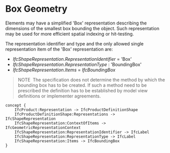 Box Geometry
============

Elements may have a simplified 'Box' representation describing the dimensions of the smallest box bounding the object. Such representation may be used for more efficient spatial indexing or hit-testing.

The representation identifier and type and the only allowed single representation item of the 'Box' representation are:

* _IfcShapeRepresentation_._RepresentationIdentifier_ = 'Box'
* _IfcShapeRepresentation_._RepresentationType_ : 'BoundingBox'
* _IfcShapeRepresentation_._Items_ = _IfcBoundingBox_

> NOTE&nbsp; The specification does not determine the method by which the bounding box has to be created. If such a method need to be prescribed the definition has to be established by model view definitions or implementer agreements.

```
concept {
    IfcProduct:Representation -> IfcProductDefinitionShape
    IfcProductDefinitionShape:Representations -> IfcShapeRepresentation
    IfcShapeRepresentation:ContextOfItems -> IfcGeometricRepresentationContext
    IfcShapeRepresentation:RepresentationIdentifier -> IfcLabel
    IfcShapeRepresentation:RepresentationType -> IfcLabel
    IfcShapeRepresentation:Items -> IfcBoundingBox
}
```
